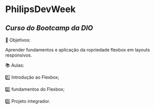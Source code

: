 # PhilipsDevWeek

## *Curso do Bootcamp da DIO*

:dart: Objetivos:

Aprender fundamentos e aplicação da ropriedade flexbox em layouts responsivos.

:books: Aulas:

:one: Introdução ao Flexbox;

:two: fundamentos do Flexbox;

:three: Projeto integrador.
